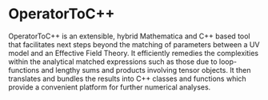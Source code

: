 # OperatorToC++

OperatorToC++ is an extensible, hybrid Mathematica and C++ based tool that facilitates next steps beyond the matching of parameters between a UV model and an Effective Field Theory. It efficiently remedies the complexities within the analytical matched expressions such as those due to loop-functions and lengthy sums and products involving tensor objects. It then translates and bundles the results into C++ classes and functions which provide a convenient platform for further numerical analyses.
